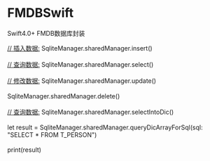 # FMDBSwift
Swift4.0+  FMDB数据库封装

 [//  插入数据:](#)
              SqliteManager.sharedManager.insert()<br><br>
 [//  查询数据:](#)
              SqliteManager.sharedManager.select()<br><br>
 [//  修改数据:](#)
              SqliteManager.sharedManager.update()<br><br>
              SqliteManager.sharedManager.delete()<br><br>
 [//  查询数据:](#)
              SqliteManager.sharedManager.selectIntoDic()<br><br>
              let result = SqliteManager.sharedManager.queryDicArrayForSql(sql: "SELECT * FROM T_PERSON")<br><br>
              print(result)

